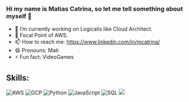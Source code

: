 ### Hi my name is Matias Catrina, so let me tell something about myself 👋

- 🔭 I’m currently working on Logicalis like Cloud Architect. 
- 🌱 Focal Point of AWS.
- 📫 How to reach me: https://www.linkedin.com/in/mcatrina/
- 😄 Pronouns: Mati
- ⚡ Fun fact: VideoGames

## Skills:
![AWS](https://img.shields.io/badge/AWS-orange?style=for-the-badge)
![GCP](https://img.shields.io/badge/GCP-blue?style=for-the-badge)
![Python](https://img.shields.io/badge/Python-red?style=for-the-badge)
![JavaScript](https://img.shields.io/badge/JavaScript-black?style=for-the-badge)
![SQL](https://img.shields.io/badge/Sql-blue?style=for-the-badge)
![](https://img.shields.io/badge/Sql-blue?style=for-the-badge)
